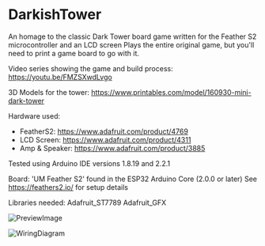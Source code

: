 # DarkishTower
An homage to the classic Dark Tower board game written for the Feather S2 microcontroller and an LCD screen
Plays the entire original game, but you'll need to print a game board to go with it.

Video series showing the game and build process:
https://youtu.be/FMZSXwdLvgo

3D Models for the tower:
https://www.printables.com/model/160930-mini-dark-tower

Hardware used:
* FeatherS2: https://www.adafruit.com/product/4769
* LCD Screen: https://www.adafruit.com/product/4311
* Amp & Speaker: https://www.adafruit.com/product/3885

Tested using Arduino IDE versions 1.8.19 and 2.2.1

Board: 
'UM Feather S2' found in the ESP32 Arduino Core (2.0.0 or later)
See https://feathers2.io/ for setup details

Libraries needed:
Adafruit_ST7789
Adafruit_GFX

![PreviewImage](https://github.com/mighty-bean/DarkishTower/blob/main/dark_tower_preview.jpg)

![WiringDiagram](DT_Wiring.png)



